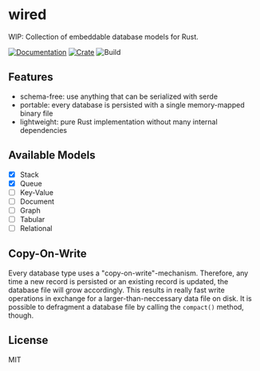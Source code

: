 # wired

WIP: Collection of embeddable database models for Rust.

[![Documentation](https://docs.rs/wired/badge.svg)](https://docs.rs/wired)
[![Crate](https://img.shields.io/crates/v/wired.svg)](https://crates.io/crates/wired)
![Build](https://github.com/Anonyfox/wired/workflows/CI/badge.svg)

## Features

- schema-free: use anything that can be serialized with serde
- portable: every database is persisted with a single memory-mapped binary file
- lightweight: pure Rust implementation without many internal dependencies

## Available Models

- [x] Stack
- [x] Queue
- [ ] Key-Value
- [ ] Document
- [ ] Graph
- [ ] Tabular
- [ ] Relational

## Copy-On-Write

Every database type uses a "copy-on-write"-mechanism. Therefore, any time a new
record is persisted or an existing record is updated, the database file will
grow accordingly. This results in really fast write operations in exchange for
a larger-than-neccessary data file on disk. It is possible to defragment a
database file by calling the `compact()` method, though.

## License

MIT
